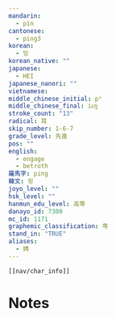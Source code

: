 ```yaml
---
mandarin:
  - pìn
cantonese:
  - ping3
korean:
  - 빙
korean_native: ""
japanese:
  - HEI
japanese_nanori: ""
vietnamese:
middle_chinese_initial: pʰ
middle_chinese_final: iᴇŋ
stroke_count: "13"
radical: 耳
skip_number: 1-6-7
grade_level: 先進
pos: ""
english:
  - engage
  - betroth
羅馬字: ping
韓文: 핑
joyo_level: ""
hsk_level: ""
hanmun_edu_level: 高等
danayo_id: 7300
mc_id: 1171
graphemic_classification: 甹
stand_in: "TRUE"
aliases:
  - 娉
---
```

```meta-bind-embed
[[nav/char_info]]
```

# Notes
